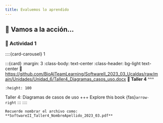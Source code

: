 ```yaml
---
title: Evaluemos lo aprendido
---
```


## 🚀 Vamos a la acción...

### 📌  Actividad 1


::::{card-carousel} 1

:::{card}
:margin: 3
:class-body: text-center
:class-header: bg-light text-center
:link: https://github.com/BioAITeamLearning/SoftwareII_2023_03_Ucaldas/raw/main/Unidades/Unidad_6/Taller4_Diagramas_casos_uso.docx
**💬 Taller 4**
^^^
```{image} https://gcloud.devoteam.com/wp-content/uploads/sites/32/2021/08/Google_Docs_logo_2014-2020.svg.png
:height: 100
```

Taller 4: Diagramas de casos de uso
+++
Explore this book {fas}`arrow-right`
:::
::::

```{note}
Recuerde nombrar el archivo como: **SoftwareII_Taller4_NombreApellido_2023_03.pdf**
```